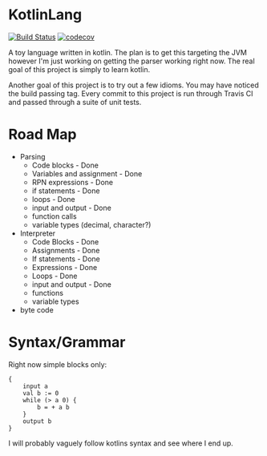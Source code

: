 # KotlinLang 
[![Build Status](https://travis-ci.org/Tatskaari/KotlinLang.svg?branch=master)](https://travis-ci.org/Tatskaari/KotlinLang)
[![codecov](https://codecov.io/gh/Tatskaari/KotlinLang/branch/master/graph/badge.svg)](https://codecov.io/gh/Tatskaari/KotlinLang)

A toy language written in kotlin. The plan is to get this targeting the JVM however I'm just working on getting the 
parser working right now. The real goal of this project is simply to learn kotlin.

Another goal of this project is to try out a few idioms. You may have noticed the build passing tag. Every commit to 
this project is run through Travis CI and passed through a suite of unit tests. 

# Road Map
- Parsing
  - Code blocks - Done
  - Variables and assignment - Done
  - RPN expressions - Done
  - if statements - Done
  - loops - Done
  - input and output - Done
  - function calls
  - variable types (decimal, character?)
- Interpreter 
  - Code Blocks - Done
  - Assignments - Done
  - If statements - Done
  - Expressions - Done
  - Loops - Done
  - input and output - Done
  - functions
  - variable types
- byte code

# Syntax/Grammar 
Right now simple blocks only:

~~~~
{
    input a
    val b := 0
    while (> a 0) {
        b = + a b
    }
    output b
}
~~~~

I will probably vaguely follow kotlins syntax and see where I end up. 
